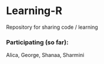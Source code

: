 # Learning-R
Repository for sharing code / learning

### Participating (so far):
Alica, George, Shanaa, Sharmini
